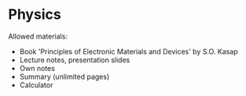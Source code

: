 Physics
=======

Allowed materials:
* Book 'Principles of Electronic Materials and Devices' by S.O. Kasap
* Lecture notes, presentation slides
* Own notes
* Summary (unlimited pages)
* Calculator